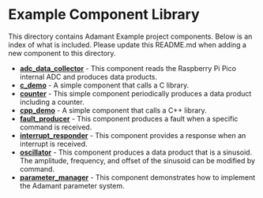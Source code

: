 # Example Component Library

This directory contains Adamant Example project components. Below is an index of what is included. Please update this
README.md when adding a new component to this directory.

 - [**adc_data_collector**](adc_data_collector/doc/adc_data_collector.pdf) - This component reads the Raspberry Pi Pico internal ADC and produces data products.
 - [**c_demo**](c_demo/doc/c_demo.pdf) - A simple component that calls a C library.
 - [**counter**](counter/doc/counter.pdf) - This simple component periodically produces a data product including a counter.
 - [**cpp_demo**](cpp_demo/doc/cpp_demo.pdf) - A simple component that calls a C++ library.
 - [**fault_producer**](fault_producer/doc/fault_producer.pdf) - This component produces a fault when a specific command is received.
 - [**interrupt_responder**](interrupt_responder/doc/interrupt_responder.pdf) - This component provides a response when an interrupt is received.
 - [**oscillator**](oscillator/doc/oscillator.pdf) - This component produces a data product that is a sinusoid. The amplitude, frequency, and offset of the sinusoid can be modified by command.
 - [**parameter_manager**](parameter_manager/doc/parameter_manager.pdf) - This component demonstrates how to implement the Adamant parameter system.
